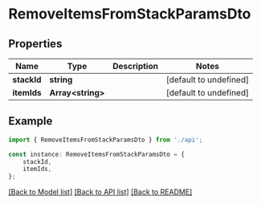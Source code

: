 # RemoveItemsFromStackParamsDto


## Properties

Name | Type | Description | Notes
------------ | ------------- | ------------- | -------------
**stackId** | **string** |  | [default to undefined]
**itemIds** | **Array&lt;string&gt;** |  | [default to undefined]

## Example

```typescript
import { RemoveItemsFromStackParamsDto } from './api';

const instance: RemoveItemsFromStackParamsDto = {
    stackId,
    itemIds,
};
```

[[Back to Model list]](../README.md#documentation-for-models) [[Back to API list]](../README.md#documentation-for-api-endpoints) [[Back to README]](../README.md)
